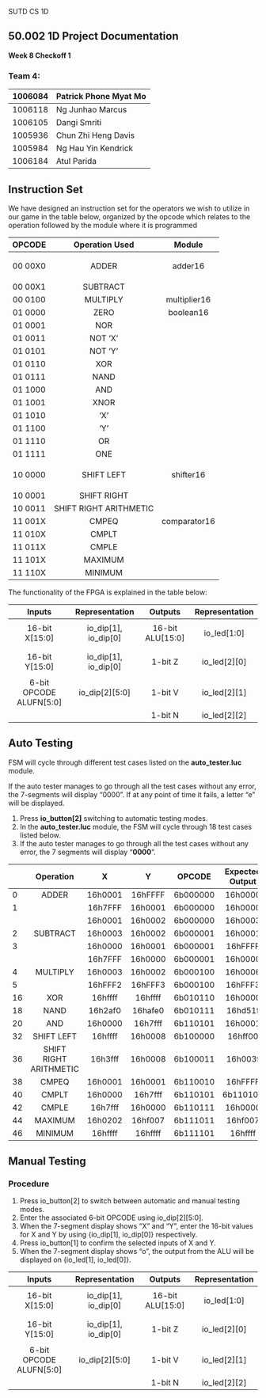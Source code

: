 SUTD CS 1D
## <a name="_tedlgk6vln2x"></a>50.002 1D Project Documentation
**Week 8 Checkoff 1**
### <a name="_a2m00ilk57wt"></a>**Team 4:**

|1006084|**Patrick Phone Myat Mo**|
| -: | :- |
|1006118|Ng Junhao Marcus|
|1006105|Dangi Smriti|
|1005936|Chun Zhi Heng Davis|
|1005984|Ng Hau Yin Kendrick|
|1006184|Atul Parida|

## <a name="_3yljx2wr9b7z"></a>Instruction Set
We have designed an instruction set for the operators we wish to utilize in our game in the table below, organized by the opcode which relates to the operation followed by the module where it is programmed


|**OPCODE**|**Operation Used**|**Module**|
| :-: | :-: | :-: |
|00 00X0|ADDER|<p>adder16</p><p></p>|
|00 00X1|SUBTRACT||
|00 0100|MULTIPLY|multiplier16|
|01 0000|ZERO|boolean16|
|01 0001|NOR||
|01 0011|NOT ‘X’||
|01 0101|NOT ‘Y’||
|01 0110|XOR||
|01 0111|NAND||
|01 1000|AND||
|01 1001|XNOR||
|01 1010|‘X’||
|01 1100|‘Y’||
|01 1110|OR||
|01 1111|ONE||
|10 0000|SHIFT LEFT|<p>shifter16</p><p></p>|
|10 0001|SHIFT RIGHT||
|10 0011|SHIFT RIGHT ARITHMETIC||
|11 001X|CMPEQ|comparator16|
|11 010X|CMPLT||
|11 011X|CMPLE||
|11 101X|MAXIMUM||
|11 110X|MINIMUM||


The functionality of the FPGA is explained in the table below:

|**Inputs**|**Representation**|**Outputs**|**Representation**|
| :-: | :-: | :-: | :-: |
|16-bit X[15:0]|io\_dip[1], io\_dip[0]|16-bit ALU[15:0]|<p>io\_led[1:0]</p><p> </p>|
|16-bit Y[15:0]|io\_dip[1],  io\_dip[0]|1-bit Z|<p>io\_led[2][0]</p><p> </p>|
|6-bit OPCODE ALUFN[5:0]|io\_dip[2][5:0]|1-bit V|<p>io\_led[2][1]</p><p> </p>|
|||1-bit N|io\_led[2][2]|

## <a name="_8kejhw4hk56p"></a>Auto Testing
FSM will cycle through different test cases listed on the **auto\_tester.luc** module.

If the auto tester manages to go through all the test cases without any error, the 7-segments will display “0000”. If at any point of time it fails, a letter “e” will be displayed.

1. Press **io\_button[2]** switching to automatic testing modes.
1. In the **auto\_tester.luc** module, the FSM will cycle through 18 test cases listed below.
1. If the auto tester manages to go through all the test cases without any error, the 7 segments will display “**0000**”.


||**Operation**|**X**|**Y**|**OPCODE**|**Expected Output**|
| :- | :-: | :-: | :-: | :-: | :-: |
|0|ADDER|16h0001|16hFFFF|6b000000|16h0000|
|1||16h7FFF|16h0001|6b000000|16h0000|
|||16h0001|16h0002|6b000000|16h0003|
|2|SUBTRACT|16h0003|16h0002|6b000001|16h0001|
|3||16h0000|16h0001|6b000001|16hFFFF|
|||16h7FFF|16h0000|6b000001|16h0000|
|4|MULTIPLY|16h0003|16h0002|6b000100|16h0006|
|5||16hFFF2|16hFFF3|6b000100|16hFFF3|
|16|XOR|16hffff|16hffff|6b010110|16h0000|
|18|NAND|16h2af0|16hafe0|6b010111|16hd51f|
|20|AND|16h0000|16h7fff|6b110101|16h0001|
|32|SHIFT LEFT|16hffff|16h0008|6b100000|16hff00|
|36|SHIFT RIGHT ARITHMETIC|16h3fff|16h0008|6b100011|16h003f|
|38|CMPEQ|16h0001|16h0001|6b110010|16hFFFF|
|40|CMPLT|16h0000|16h7fff|6b110101|6b110101|
|42|CMPLE|16h7fff|16h0000|6b110111|16h0000|
|44|MAXIMUM|16h0202|16hf007|6b111011|16hf007|
|46|MINIMUM|16hffff|16hffff|6b111101|16hffff|

## <a name="_bpzgqnqryqlo"></a>Manual Testing
### <a name="_415yefuye47x"></a>Procedure
1. Press io\_button[2] to switch between automatic and manual testing modes.
1. Enter the associated 6-bit OPCODE using io\_dip[2][5:0].
1. When the 7-segment display shows “X” and “Y”, enter the 16-bit values for X and Y by using {io\_dip[1], io\_dip[0]} respectively.
1. Press io\_button[1] to confirm the selected inputs of X and Y.
1. When the 7-segment display shows “o”, the output from the ALU will be displayed on {io\_led[1], io\_led[0]}.


|**Inputs**|**Representation**|**Outputs**|**Representation**|
| :-: | :-: | :-: | :-: |
|16-bit X[15:0]|io\_dip[1], io\_dip[0]|16-bit ALU[15:0]|<p>io\_led[1:0]</p><p> </p>|
|16-bit Y[15:0]|io\_dip[1],  io\_dip[0]|1-bit Z|<p>io\_led[2][0]</p><p> </p>|
|6-bit OPCODE ALUFN[5:0]|io\_dip[2][5:0]|1-bit V|<p>io\_led[2][1]</p><p> </p>|
|||1-bit N|io\_led[2][2]|

